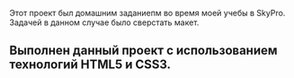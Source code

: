 Этот проект был домашним заданиепм во время моей учебы в SkyPro.
Задачей в данном случае было сверстать макет.
## Выполнен данный проект с использованием технологий HTML5 и CSS3.
